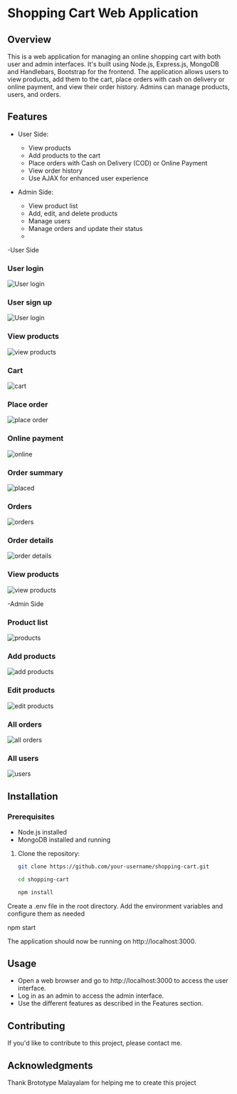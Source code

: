 # Shopping Cart Web Application

## Overview
This is a web application for managing an online shopping cart with both user and admin interfaces. It's built using Node.js, Express.js, MongoDB and Handlebars, Bootstrap for the frontend. The application allows users to view products, add them to the cart, place orders with cash on delivery or online payment, and view their order history. Admins can manage products, users, and orders.

## Features
- User Side:
  - View products
  - Add products to the cart
  - Place orders with Cash on Delivery (COD) or Online Payment
  - View order history
  - Use AJAX for enhanced user experience

- Admin Side:
  - View product list
  - Add, edit, and delete products
  - Manage users
  - Manage orders and update their status
  - 
-User Side

### User login
![User login](screenshots/user-login.PNG)

### User sign up
![User login](screenshots/sign-up.PNG)

### View products
![view products](screenshots/view-products.PNG)

### Cart
![cart](screenshots/cart.PNG)

### Place order
![place order](screenshots/place-order.PNG)

### Online payment
![online](screenshots/ONLINE-PAYMENT.PNG)

### Order summary
![placed](screenshots/placed.PNG)

### Orders
![orders](screenshots/orders.PNG)

### Order details
![order details](screenshots/order-details.PNG)

### View products
![view products](screenshots/view-products.PNG)

-Admin Side

### Product list
![products](screenshots/admin-product-list.PNG)

### Add products
![add products](screenshots/add-product.PNG)

### Edit products
![edit products](screenshots/edit-product.PNG)

### All orders
![all orders](screenshots/all-orders.PNG)

### All users
![users](screenshots/all-users.PNG)

## Installation

### Prerequisites
- Node.js installed
- MongoDB installed and running

1. Clone the repository:

   ```bash
   git clone https://github.com/your-username/shopping-cart.git

   cd shopping-cart

   npm install

Create a .env file in the root directory.
Add the environment variables and configure them as needed

   npm start

The application should now be running on http://localhost:3000.


## Usage
- Open a web browser and go to http://localhost:3000 to access the user interface.
- Log in as an admin to access the admin interface.
- Use the different features as described in the Features section.

## Contributing
If you'd like to contribute to this project, please contact me.

## Acknowledgments
Thank Brototype Malayalam for helping me to create this project



